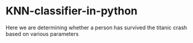# KNN-classifier-in-python

Here we are determining whether a person has survived the titanic crash based on various parameters
